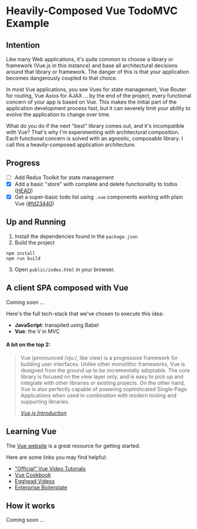 # Heavily-Composed Vue TodoMVC Example

## Intention

Like many Web applications, it's quite common to choose a library or framework (Vue.js in this instance) and base all architectural decisions around that library or framework. The danger of this is that your application becomes dangerously coupled to that choice.

In most Vue applications, you see Vuex for state management, Vue Router for routing, Vue Axios for AJAX ... by the end of the project, every functional concern of your app is based on Vue. This makes the initial part of the application development process fast, but it can severely limit your ability to evolve the application to change over time.

What do you do if the next "best" library comes out, and it's incompatible with Vue? That's why I'm experimenting with architectural composition. Each functional concern is solved with an agnostic, composable library. I call this a heavily-composed application architecture.

## Progress

- [ ] Add Redux Toolkit for state management
- [x] Add a basic "store" with complete and delete functionality to todos ([HEAD](https://github.com/cerebralideas/todomvc-client-vue))
- [x] Get a super-basic todo list using `.vue` components working with plain Vue ([#fd23440](https://github.com/cerebralideas/todomvc-client-vue/tree/fd23440cdc833741d64dc2e134aaee15c5ec32ae))

## Up and Running

1. Install the dependencies found in the `package.json`
2. Build the project

  ```
  npm install
  npm run build
  ```

3. Open `public/index.html` in your browser.

## A client SPA composed with Vue

Coming soon ...

Here's the full tech-stack that we've chosen to execute this idea:

- **JavaScript**: transpiled using Babel
- **Vue**: the V in MVC

#### A bit on the top 2:

> Vue (pronounced /vjuː/, like view) is a progressive framework for building user interfaces. Unlike other monolithic frameworks, Vue is designed from the ground up to be incrementally adoptable. The core library is focused on the view layer only, and is easy to pick up and integrate with other libraries or existing projects. On the other hand, Vue is also perfectly capable of powering sophisticated Single-Page Applications when used in combination with modern tooling and supporting libraries.
>
> _[Vue.js Introduction](https://vuejs.org/v2/guide/)_

## Learning Vue

The [Vue website](http://vuejs.org) is a great resource for getting started.

Here are some links you may find helpful:

- ["Official" Vue Video Tutorials](https://www.vuemastery.com/)
- [Vue Cookbook](https://vuejs.org/v2/cookbook/index.html)
- [Egghead Videos](https://egghead.io/courses/develop-basic-web-apps-with-vue-js)
- [Enterprise Boilerplate](https://github.com/chrisvfritz/vue-enterprise-boilerplate)

## How it works

Coming soon ...
